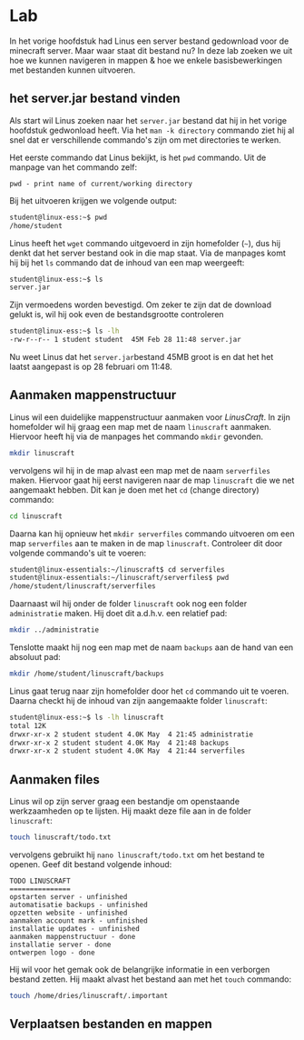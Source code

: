 # Lab <!-- {docsify-ignore} -->
In het vorige hoofdstuk had Linus een server bestand gedownload voor de minecraft server. Maar waar staat dit bestand nu? In deze lab zoeken we uit hoe we kunnen navigeren in mappen & hoe we enkele basisbewerkingen met bestanden kunnen uitvoeren.

## het server.jar bestand vinden <!-- {docsify-ignore} -->

Als start wil Linus zoeken naar het `server.jar` bestand dat hij in het vorige hoofdstuk gedwonload heeft. Via het `man -k directory` commando ziet hij al snel dat er verschillende commando's zijn om met directories te werken.

Het eerste commando dat Linus bekijkt, is het `pwd` commando. Uit de manpage van het commando zelf:
```
pwd - print name of current/working directory
```
Bij het uitvoeren krijgen we volgende output:
```bash
student@linux-ess:~$ pwd
/home/student
```

Linus heeft het `wget` commando uitgevoerd in zijn homefolder (`~`), dus hij denkt dat het server bestand ook in die map staat. Via de manpages komt hij bij het `ls` commando dat de inhoud van een map weergeeft:
```bash
student@linux-ess:~$ ls
server.jar
```

Zijn vermoedens worden bevestigd. Om zeker te zijn dat de download gelukt is, wil hij ook even de bestandsgrootte controleren

```bash
student@linux-ess:~$ ls -lh
-rw-r--r-- 1 student student  45M Feb 28 11:48 server.jar
```

Nu weet Linus dat het `server.jar`bestand 45MB groot is en dat het het laatst aangepast is op 28 februari om 11:48.

## Aanmaken mappenstructuur <!-- {docsify-ignore} -->
Linus wil een duidelijke mappenstructuur aanmaken voor _LinusCraft_. In zijn homefolder wil hij graag een map met de naam `linuscraft` aanmaken. Hiervoor heeft hij via de manpages het commando `mkdir` gevonden.
```bash
mkdir linuscraft
```
vervolgens wil hij in de map alvast een map met de naam `serverfiles` maken. Hiervoor gaat hij eerst navigeren naar de map `linuscraft` die we net aangemaakt hebben. Dit kan je doen met het `cd` (change directory) commando:
```bash
cd linuscraft
```
Daarna kan hij opnieuw het `mkdir serverfiles` commando uitvoeren om een map `serverfiles` aan te maken in de map `linuscraft`. Controleer dit door volgende commando's uit te voeren:
```bash
student@linux-essentials:~/linuscraft$ cd serverfiles
student@linux-essentials:~/linuscraft/serverfiles$ pwd
/home/student/linuscraft/serverfiles
```
Daarnaast wil hij onder de folder `linuscraft` ook nog een folder `administratie` maken. Hij doet dit a.d.h.v. een relatief pad:
```bash
mkdir ../administratie
```

Tenslotte maakt hij nog een map met de naam `backups` aan de hand van een absoluut pad:
```bash
mkdir /home/student/linuscraft/backups
```

Linus gaat terug naar zijn homefolder door het `cd` commando uit te voeren. Daarna checkt hij de inhoud van zijn aangemaakte folder `linuscraft`:
```bash
student@linux-ess:~$ ls -lh linuscraft
total 12K
drwxr-xr-x 2 student student 4.0K May  4 21:45 administratie
drwxr-xr-x 2 student student 4.0K May  4 21:48 backups
drwxr-xr-x 2 student student 4.0K May  4 21:44 serverfiles
```

## Aanmaken files <!-- {docsify-ignore} -->
Linus wil op zijn server graag een bestandje om openstaande werkzaamheden op te lijsten. Hij maakt deze file aan in de folder `linuscraft`:
```bash
touch linuscraft/todo.txt
```

vervolgens gebruikt hij `nano linuscraft/todo.txt` om het bestand te openen. Geef dit bestand volgende inhoud:
```
TODO LINUSCRAFT
===============
opstarten server - unfinished
automatisatie backups - unfinished
opzetten website - unfinished
aanmaken account mark - unfinished
installatie updates - unfinished
aanmaken mappenstructuur - done
installatie server - done
ontwerpen logo - done
```

Hij wil voor het gemak ook de belangrijke informatie in een verborgen bestand zetten. Hij maakt alvast het bestand aan met het `touch` commando:
```bash
touch /home/dries/linuscraft/.important
```

## Verplaatsen bestanden en mappen <!-- {docsify-ignore} -->